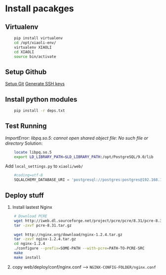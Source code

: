 
# Install pacakges #

## Virtualenv ##
``` sh
    pip install virtualenv
    cd /opt/xiaoli-env/
    virtualenv XIAOLI
    cd XIAOLI
    source bin/activate
```


## Setup Github ##
[Setup Git](https://help.github.com/articles/set-up-git)
[Generate SSH keys](https://help.github.com/articles/generating-ssh-keys)


## Install python modules ##

``` sh
    pip install -r deps.txt
```

## Test Running ##
*ImportError: libpq.so.5: cannot open shared object file: No such file or directory*
Solution:

``` sh
    locate libpq.so.5
    export LD_LIBRARY_PATH=$LD_LIBRARY_PATH:/opt/PostgreSQL/9.0/lib
```

Add `local_settings.py` to `xiaoli/web/`

``` python
    #coding=utf-8
    SQLALCHEMY_DATABASE_URI = 'postgresql://postgres:postgres@192.168.100.71/ipon'
```

## Deploy stuff ##
1. Install lastest Nginx
``` sh
    # Download PCRE
    wget http://iweb.dl.sourceforge.net/project/pcre/pcre/8.31/pcre-8.31.tar.gz
    tar -zxvf pcre-8.31.tar.gz
    
    wget http://nginx.org/download/nginx-1.2.4.tar.gz
    tar -zxvf nginx-1.2.4.tar.gz
    cd nginx-1.2.4
    ./configure --prefix=SOME-PATH --with-pcre=PATH-TO-PCRE-SRC
    make
    make install
```   
2. copy web/deploy/conf/nginx.conf --> `NGINX-CONFIG-FOLDER/nginx.conf`

